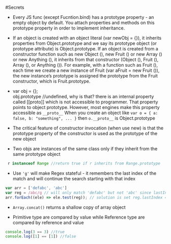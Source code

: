 #Secrets

* Every JS func (except Fucntion.bind) has a prototype property - an empty object by default. You attach properties and methods on this prototype property in order to implement inheritance. 

* If an object is created with an object literal (var newObj = {}), it inherits properties from Object.prototype and we say its prototype object (or prototype attribute) is Object.prototype.
If an object is created from a constructor function such as new Object (), new Fruit () or new Array () or new Anything (), it inherits from that constructor (Object (), Fruit (), Array (), or Anything ()). For example, with a function such as Fruit (), each time we create a new instance of Fruit (var aFruit = new Fruit ()), the new instance’s prototype is assigned the prototype from the Fruit constructor, which is Fruit.prototype.

* var obj = {};  
obj.prototype //undefined, why is that? there is an internal property called [[proto]] which is not accessible to programmer. That property points to object prototype. However, most engines make this property accessible as `__proto__` 
When you create an object like `var o = { a: false, b: "something", ... }` then `o.__proto__` is Object.prototype

* The critical feature of constructor invocation (when use new) is that the prototype property of the constructor is used as the prototype of the new object

* Two objs are instances of the same class only if they inherit from the same prototype object
```javascript
 r instanceof Range //return true if r inherits from Range.prototype
```

* Use `'g'` will make Regex stateful - it remembers the last index of the match and will continue the search starting with that index
```javascript
var arr = ['defabc', 'abc'] 
var reg = /abc/g // will only match 'defabc' but not 'abc' since lastIndex is 4 
arr.forEach((ele) => ele.test(reg)); // solution is set reg.lastIndex = 0 after each match
```

* `Array.concat()` returns a shallow copy of array object

* Primitive type are compared by value while Reference type are compared by reference and value
```javascript
console.log(3 == 3) //true
console.log([1] == [1]) //false
```
